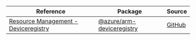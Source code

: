 | Reference | Package | Source |
|---|---|---|
|[Resource Management - Deviceregistry](arm-deviceregistry-readme.md)|[@azure/arm-deviceregistry](https://www.npmjs.com/package/@azure/arm-deviceregistry)|[GitHub](https://github.com/Azure/azure-sdk-for-js/blob/main/sdk/deviceregistry/arm-deviceregistry)|
